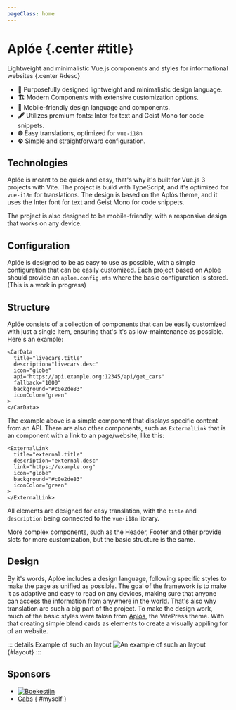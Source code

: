 ```yaml
---
pageClass: home
---
```


# Aplóe {.center #title}

Lightweight and minimalistic Vue.js components and styles for informational websites {.center #desc}

<section class="features">

- **🎨** Purposefully designed lightweight and minimalistic design language.
- **🏗️** Modern Components with extensive customization options.
- **📱** Mobile-friendly design language and components.
- **🖋️** Utilizes premium fonts: Inter for text and Geist Mono for code snippets.
- **🌐** Easy translations, optimized for `vue-i18n`
- **⚙️** Simple and straightforward configuration.

</section>

## Technologies

Aplóe is meant to be quick and easy, that's why it's built for Vue.js 3 projects with Vite. The project is build with TypeScript, and it's optimized for `vue-i18n` for translations. The design is based on the Aplós theme, and it uses the Inter font for text and Geist Mono for code snippets.

The project is also designed to be mobile-friendly, with a responsive design that works on any device.

## Configuration

Aplóe is designed to be as easy to use as possible, with a simple configuration that can be easily customized. Each project based on Aplóe should provide an `aploe.config.mts` where the basic configuration is stored. (This is a work in progress)

## Structure

Aplóe consists of a collection of components that can be easily customized with just a single item, ensuring that's it's as low-maintenance as possible. Here's an example:

```vue
<CarData
  title="livecars.title"
  description="livecars.desc"
  icon="globe"
  api="https://api.example.org:12345/api/get_cars"
  fallback="1000"
  background="#c0e2de83"
  iconColor="green"
>
</CarData>
```

The example above is a simple component that displays specific content from an API. There are also other components, such as `ExternalLink` that is an component with a link to an page/website, like this:

```vue
<ExternalLink
  title="external.title"
  description="external.desc"
  link="https://example.org"
  icon="globe"
  background="#c0e2de83"
  iconColor="green"
>
</ExternalLink>
```

All elements are designed for easy translation, with the `title` and `description` being connected to the `vue-i18n` library.

More complex components, such as the Header, Footer and other provide slots for more customization, but the basic structure is the same.

## Design

By it's words, Aplóe includes a design language, following specific styles to make the page as unified as possible. The goal of the framework is to make it as adaptive and easy to read on any devices, making sure that anyone can access the information from anywhere in the world. That's also why translation are such a big part of the project. To make the design work, much of the basic styles were taken from [Aplós](https://aplos.gxbs.me), the VitePress theme. With that creating simple blend cards as elements to create a visually appiling for of an website.

::: details Example of such an layout
![An example of such an layout](/LayoutExample.png) {#layout}
:::

## Sponsors

<section class="usedby">

- [![Boekestijn](https://soferii.md/images/boekestijn-transport.svg#no-border#static)](https://boekestijn.md)
- [Gabs](https://gxbs.me/) { #myself }

</section>
